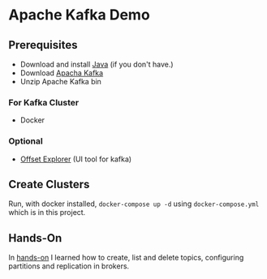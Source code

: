 # Apache Kafka Demo

## Prerequisites

- Download and install [Java](https://www.java.com/en/download/manual.jsp) (if you don't have.)
- Download [Apacha Kafka](https://kafka.apache.org/downloads)
- Unzip Apache Kafka bin

### For Kafka Cluster

- Docker

### Optional

- [Offset Explorer](https://www.kafkatool.com/download.html) (UI tool for kafka)

## Create Clusters

Run, with docker installed, `docker-compose up -d` using `docker-compose.yml` which is in this project.

## Hands-On

In [hands-on](./Hands-On.md) I learned how to create, list and delete topics, configuring partitions and replication in brokers.
